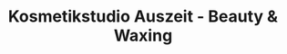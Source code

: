---
title: "Kosmetikstudio Auszeit - Beauty & Waxing"
url: /zwickau/kosmetikstudio-auszeit-beauty-und-waxing/
shop: Kosmetik
---